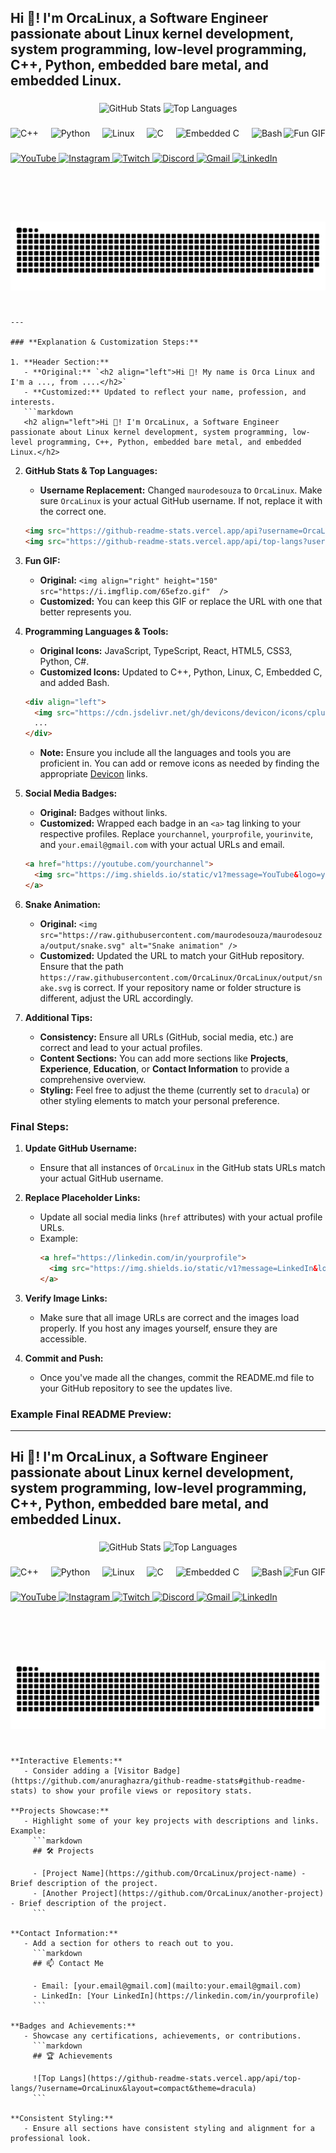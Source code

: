 <h2 align="left">Hi 👋! I'm OrcaLinux, a Software Engineer passionate about Linux kernel development, system programming, low-level programming, C++, Python, embedded bare metal, and embedded Linux.</h2>

###

<div align="center">
  <img src="https://github-readme-stats.vercel.app/api?username=OrcaLinux&hide_title=false&hide_rank=false&show_icons=true&include_all_commits=true&count_private=true&disable_animations=false&theme=dracula&locale=en&hide_border=false" height="150" alt="GitHub Stats" />
  <img src="https://github-readme-stats.vercel.app/api/top-langs?username=OrcaLinux&locale=en&hide_title=false&layout=compact&card_width=320&langs_count=5&theme=dracula&hide_border=false" height="150" alt="Top Languages" />
</div>

###

<img align="right" height="150" src="https://i.imgflip.com/65efzo.gif" alt="Fun GIF" />

###

<div align="left">
  <img src="https://cdn.jsdelivr.net/gh/devicons/devicon/icons/cplusplus/cplusplus-original.svg" height="30" alt="C++" />
  <img width="12" />
  <img src="https://cdn.jsdelivr.net/gh/devicons/devicon/icons/python/python-original.svg" height="30" alt="Python" />
  <img width="12" />
  <img src="https://cdn.jsdelivr.net/gh/devicons/devicon/icons/linux/linux-original.svg" height="30" alt="Linux" />
  <img width="12" />
  <img src="https://cdn.jsdelivr.net/gh/devicons/devicon/icons/c/c-original.svg" height="30" alt="C" />
  <img width="12" />
  <img src="https://cdn.jsdelivr.net/gh/devicons/devicon/icons/embeddedc/embeddedc-original.svg" height="30" alt="Embedded C" />
  <img width="12" />
  <img src="https://cdn.jsdelivr.net/gh/devicons/devicon/icons/bash/bash-original.svg" height="30" alt="Bash" />
</div>

###

<div align="left">
  <a href="https://youtube.com/yourchannel">
    <img src="https://img.shields.io/static/v1?message=YouTube&logo=youtube&label=&color=FF0000&logoColor=white&style=for-the-badge" height="35" alt="YouTube" />
  </a>
  <a href="https://instagram.com/yourprofile">
    <img src="https://img.shields.io/static/v1?message=Instagram&logo=instagram&label=&color=E4405F&logoColor=white&style=for-the-badge" height="35" alt="Instagram" />
  </a>
  <a href="https://twitch.tv/yourchannel">
    <img src="https://img.shields.io/static/v1?message=Twitch&logo=twitch&label=&color=9146FF&logoColor=white&style=for-the-badge" height="35" alt="Twitch" />
  </a>
  <a href="https://discord.gg/yourinvite">
    <img src="https://img.shields.io/static/v1?message=Discord&logo=discord&label=&color=7289DA&logoColor=white&style=for-the-badge" height="35" alt="Discord" />
  </a>
  <a href="mailto:your.email@gmail.com">
    <img src="https://img.shields.io/static/v1?message=Gmail&logo=gmail&label=&color=D14836&logoColor=white&style=for-the-badge" height="35" alt="Gmail" />
  </a>
  <a href="https://linkedin.com/in/yourprofile">
    <img src="https://img.shields.io/static/v1?message=LinkedIn&logo=linkedin&label=&color=0077B5&logoColor=white&style=for-the-badge" height="35" alt="LinkedIn" />
  </a>
</div>

###

<br clear="both">

<img src="https://raw.githubusercontent.com/OrcaLinux/OrcaLinux/output/snake.svg" alt="Snake Animation" />

###
```

---

### **Explanation & Customization Steps:**

1. **Header Section:**
   - **Original:** `<h2 align="left">Hi 👋! My name is Orca Linux and I'm a ..., from ....</h2>`
   - **Customized:** Updated to reflect your name, profession, and interests.
   ```markdown
   <h2 align="left">Hi 👋! I'm OrcaLinux, a Software Engineer passionate about Linux kernel development, system programming, low-level programming, C++, Python, embedded bare metal, and embedded Linux.</h2>
   ```

2. **GitHub Stats & Top Languages:**
   - **Username Replacement:** Changed `maurodesouza` to `OrcaLinux`. Make sure `OrcaLinux` is your actual GitHub username. If not, replace it with the correct one.
   ```markdown
   <img src="https://github-readme-stats.vercel.app/api?username=OrcaLinux&..."/>
   <img src="https://github-readme-stats.vercel.app/api/top-langs?username=OrcaLinux&..."/>
   ```

3. **Fun GIF:**
   - **Original:** `<img align="right" height="150" src="https://i.imgflip.com/65efzo.gif"  />`
   - **Customized:** You can keep this GIF or replace the URL with one that better represents you.

4. **Programming Languages & Tools:**
   - **Original Icons:** JavaScript, TypeScript, React, HTML5, CSS3, Python, C#.
   - **Customized Icons:** Updated to C++, Python, Linux, C, Embedded C, and added Bash.
   ```markdown
   <div align="left">
     <img src="https://cdn.jsdelivr.net/gh/devicons/devicon/icons/cplusplus/cplusplus-original.svg" height="30" alt="C++" />
     ...
   </div>
   ```
   - **Note:** Ensure you include all the languages and tools you are proficient in. You can add or remove icons as needed by finding the appropriate [Devicon](https://devicon.dev/) links.

5. **Social Media Badges:**
   - **Original:** Badges without links.
   - **Customized:** Wrapped each badge in an `<a>` tag linking to your respective profiles. Replace `yourchannel`, `yourprofile`, `yourinvite`, and `your.email@gmail.com` with your actual URLs and email.
   ```markdown
   <a href="https://youtube.com/yourchannel">
     <img src="https://img.shields.io/static/v1?message=YouTube&logo=youtube&..."/>
   </a>
   ```

6. **Snake Animation:**
   - **Original:** `<img src="https://raw.githubusercontent.com/maurodesouza/maurodesouza/output/snake.svg" alt="Snake animation" />`
   - **Customized:** Updated the URL to match your GitHub repository. Ensure that the path `https://raw.githubusercontent.com/OrcaLinux/OrcaLinux/output/snake.svg` is correct. If your repository name or folder structure is different, adjust the URL accordingly.

7. **Additional Tips:**
   - **Consistency:** Ensure all URLs (GitHub, social media, etc.) are correct and lead to your actual profiles.
   - **Content Sections:** You can add more sections like **Projects**, **Experience**, **Education**, or **Contact Information** to provide a comprehensive overview.
   - **Styling:** Feel free to adjust the theme (currently set to `dracula`) or other styling elements to match your personal preference.

### **Final Steps:**

1. **Update GitHub Username:**
   - Ensure that all instances of `OrcaLinux` in the GitHub stats URLs match your actual GitHub username.

2. **Replace Placeholder Links:**
   - Update all social media links (`href` attributes) with your actual profile URLs.
   - Example:
     ```markdown
     <a href="https://linkedin.com/in/yourprofile">
       <img src="https://img.shields.io/static/v1?message=LinkedIn&logo=linkedin&..."/>
     </a>
     ```

3. **Verify Image Links:**
   - Make sure that all image URLs are correct and the images load properly. If you host any images yourself, ensure they are accessible.

4. **Commit and Push:**
   - Once you've made all the changes, commit the README.md file to your GitHub repository to see the updates live.

### **Example Final README Preview:**

---

<h2 align="left">Hi 👋! I'm OrcaLinux, a Software Engineer passionate about Linux kernel development, system programming, low-level programming, C++, Python, embedded bare metal, and embedded Linux.</h2>

###

<div align="center">
  <img src="https://github-readme-stats.vercel.app/api?username=OrcaLinux&hide_title=false&hide_rank=false&show_icons=true&include_all_commits=true&count_private=true&disable_animations=false&theme=dracula&locale=en&hide_border=false" height="150" alt="GitHub Stats" />
  <img src="https://github-readme-stats.vercel.app/api/top-langs?username=OrcaLinux&locale=en&hide_title=false&layout=compact&card_width=320&langs_count=5&theme=dracula&hide_border=false" height="150" alt="Top Languages" />
</div>

###

<img align="right" height="150" src="https://i.imgflip.com/65efzo.gif" alt="Fun GIF" />

###

<div align="left">
  <img src="https://cdn.jsdelivr.net/gh/devicons/devicon/icons/cplusplus/cplusplus-original.svg" height="30" alt="C++" />
  <img width="12" />
  <img src="https://cdn.jsdelivr.net/gh/devicons/devicon/icons/python/python-original.svg" height="30" alt="Python" />
  <img width="12" />
  <img src="https://cdn.jsdelivr.net/gh/devicons/devicon/icons/linux/linux-original.svg" height="30" alt="Linux" />
  <img width="12" />
  <img src="https://cdn.jsdelivr.net/gh/devicons/devicon/icons/c/c-original.svg" height="30" alt="C" />
  <img width="12" />
  <img src="https://cdn.jsdelivr.net/gh/devicons/devicon/icons/embeddedc/embeddedc-original.svg" height="30" alt="Embedded C" />
  <img width="12" />
  <img src="https://cdn.jsdelivr.net/gh/devicons/devicon/icons/bash/bash-original.svg" height="30" alt="Bash" />
</div>

###

<div align="left">
  <a href="https://youtube.com/yourchannel">
    <img src="https://img.shields.io/static/v1?message=YouTube&logo=youtube&label=&color=FF0000&logoColor=white&style=for-the-badge" height="35" alt="YouTube" />
  </a>
  <a href="https://instagram.com/yourprofile">
    <img src="https://img.shields.io/static/v1?message=Instagram&logo=instagram&label=&color=E4405F&logoColor=white&style=for-the-badge" height="35" alt="Instagram" />
  </a>
  <a href="https://twitch.tv/yourchannel">
    <img src="https://img.shields.io/static/v1?message=Twitch&logo=twitch&label=&color=9146FF&logoColor=white&style=for-the-badge" height="35" alt="Twitch" />
  </a>
  <a href="https://discord.gg/yourinvite">
    <img src="https://img.shields.io/static/v1?message=Discord&logo=discord&label=&color=7289DA&logoColor=white&style=for-the-badge" height="35" alt="Discord" />
  </a>
  <a href="mailto:your.email@gmail.com">
    <img src="https://img.shields.io/static/v1?message=Gmail&logo=gmail&label=&color=D14836&logoColor=white&style=for-the-badge" height="35" alt="Gmail" />
  </a>
  <a href="https://linkedin.com/in/yourprofile">
    <img src="https://img.shields.io/static/v1?message=LinkedIn&logo=linkedin&label=&color=0077B5&logoColor=white&style=for-the-badge" height="35" alt="LinkedIn" />
  </a>
</div>

###

<br clear="both">

<img src="https://raw.githubusercontent.com/OrcaLinux/OrcaLinux/output/snake.svg" alt="Snake Animation" />

###
```

**Interactive Elements:**
   - Consider adding a [Visitor Badge](https://github.com/anuraghazra/github-readme-stats#github-readme-stats) to show your profile views or repository stats.
   
**Projects Showcase:**
   - Highlight some of your key projects with descriptions and links. Example:
     ```markdown
     ## 🛠️ Projects

     - [Project Name](https://github.com/OrcaLinux/project-name) - Brief description of the project.
     - [Another Project](https://github.com/OrcaLinux/another-project) - Brief description of the project.
     ```

**Contact Information:**
   - Add a section for others to reach out to you.
     ```markdown
     ## 📫 Contact Me

     - Email: [your.email@gmail.com](mailto:your.email@gmail.com)
     - LinkedIn: [Your LinkedIn](https://linkedin.com/in/yourprofile)
     ```

**Badges and Achievements:**
   - Showcase any certifications, achievements, or contributions.
     ```markdown
     ## 🏆 Achievements

     ![Top Langs](https://github-readme-stats.vercel.app/api/top-langs/?username=OrcaLinux&layout=compact&theme=dracula)
     ```

**Consistent Styling:**
   - Ensure all sections have consistent styling and alignment for a professional look.
